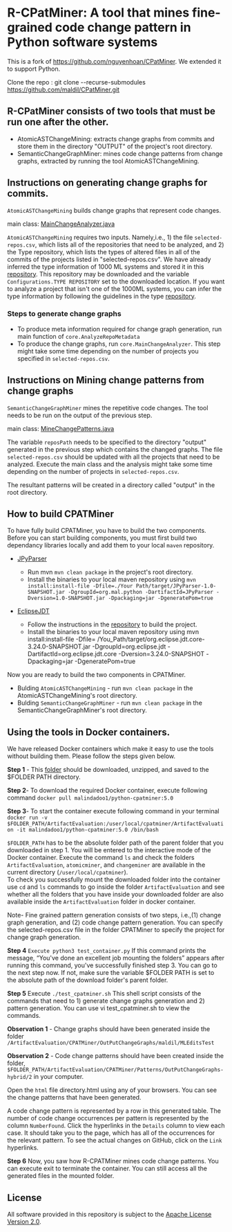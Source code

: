 


# R-CPatMiner: A tool that mines fine-grained code change pattern in Python software systems
This is a fork of https://github.com/nguyenhoan/CPatMiner. We extended it to support Python. 

Clone the repo : git clone --recurse-submodules https://github.com/maldil/CPatMiner.git

## R-CPatMiner consists of two tools that must be run one after the other. 
* AtomicASTChangeMining: extracts change graphs from commits and store them in the directory "OUTPUT" of the project's root directory.
* SemanticChangeGraphMiner: mines code change patterns from change graphs, extracted by running the tool AtomicASTChangeMining.

## Instructions on generating change graphs for commits. 
`AtomicASTChangeMining` builds change graphs that represent code changes.

main class: [MainChangeAnalyzer.java](https://github.com/maldil/R-CPATMiner/blob/master/AtomicASTChangeMining/src/main/java/core/MainChangeAnalyzer.java)

`AtomicASTChangeMining` requires two inputs. Namely,i.e., 1) the file `selected-repos.csv`, which lists all of the repositories that need to be analyzed, and 2) the Type repository, which lists the types of altered files in all of the commits of the projects listed in "selected-repos.csv". We have already inferred the type information of 1000 ML systems and stored it in this [repository](https://github.com/mlcodepatterns/PythonTypeInformation). This repository may be downloaded and the variable `Configurations.TYPE REPOSITORY` set to the downloaded location. If you want to analyze a project that isn't one of the 1000ML systems, you can infer the type information by following the guidelines in the type [repository](https://github.com/mlcodepatterns/PythonTypeInformation).

### Steps to generate change graphs 
  * To produce meta information required for change graph generation, run main function of `core.AnalyzeRepoMetadata`
  * To produce the change graphs, run `core.MainChangeAnalyzer`. This step might take some time depending on the number of projects you specified in `selected-repos.csv`.


## Instructions on Mining change patterns from change graphs
`SemanticChangeGraphMiner` mines the repetitive code changes. The tool needs to be run on the output of the previous step. 

main class: [MineChangePatterns.java](https://github.com/maldil/R-CPATMiner/blob/master/SemanticChangeGraphMiner/src/main/MineChangePatterns.java)

The variable `reposPath` needs to be specified to the directory "output" generated in the previous step which contains the changed graphs. The file `selected-repos.csv` should be updated with all the projects that need to be analyzed. Execute the main class and the analysis might take some time depending on the number of projects in `selected-repos.csv`.

The resultant patterns will be created in a directory called "output" in the root directory.

## How to build CPATMiner
To have fully build CPATMiner, you have to build the two components. 
Before you can start building components, you must first build two dependancy libraries locally and add them to your local `maven` repository.
* [JPyParser](https://github.com/maldil/JPythonParser) 
  * Run mvn `mvn clean package` in the project's root directory. 
  * Install the binaries to your local maven repository using `mvn install:install-file -Dfile=./Your Path/target/JPyParser-1.0-SNAPSHOT.jar -DgroupId=org.mal.python -DartifactId=JPyParser -Dversion=1.0-SNAPSHOT.jar -Dpackaging=jar -DgeneratePom=true` 

* [EclipseJDT](https://github.com/maldil/JavaFyPy/tree/master/CustomizedEclipseJDT) 
  * Follow the instructions in the [repository](https://github.com/maldil/JavaFyPy/tree/master/CustomizedEclipseJDT)  to build the project.  
  * Install the binaries to your local maven repository using mvn install:install-file -Dfile= /You_Path/target/org.eclipse.jdt.core-3.24.0-SNAPSHOT.jar -DgroupId=org.eclipse.jdt -DartifactId=org.eclipse.jdt.core -Dversion=3.24.0-SNAPSHOT -Dpackaging=jar -DgeneratePom=true

Now you are ready to build the two components in CPATMiner.

* Bulding `AtomicASTChangeMining` -  run `mvn clean package` in the AtomicASTChangeMining's root directory. 
* Bulding `SemanticChangeGraphMiner`  -  run `mvn clean package` in the SemanticChangeGraphMiner's root directory. 


## Using the tools in Docker containers.
We have released Docker containers which make it easy to use the tools without building them.
Please follow the steps given below. 

**Step 1** - This [folder](https://drive.google.com/file/d/1mWy046yjHrywRUf_g_wklwiyGtb5Ggtn/view?usp=sharing) should be downloaded, unzipped, and saved to the $FOLDER PATH directory.  

**Step 2**- To download the required Docker container, execute following command
`docker pull malindadoo1/python-cpatminer:5.0`

**Step 3**- To start the container execute following command in your terminal
`docker run -v $FOLDER_PATH/ArtifactEvaluation:/user/local/cpatminer/ArtifactEvaluation -it malindadoo1/python-cpatminer:5.0 /bin/bash`

`$FOLDER_PATH` has to be the absolute folder path of the parent folder that you downloaded in step 1.
You will be entered to the interactive mode of the Docker container. Execute the command `ls` and check the folders `ArtifactEvaluation`,  `atomicminer`, and  `changeminer` are available in the current directory (`/user/local/cpatminer`).  
To check you successfully mount the downloaded folder into the container use `cd` and `ls` commands to go inside the folder `ArtifactEvaluation` and see whether all the folders that you have inside your downloaded folder are also available inside the `ArtifactEvaluation` folder in docker container.

Note-  Fine grained pattern generation consists of two steps, i.e.,(1) change graph generation, and (2) code change pattern generation. You can specify the selected-repos.csv file in the folder CPATMiner to specify the project for change graph generation. 


**Step 4** `Execute python3 test_container.py` If this command prints the message, “You've done an excellent job mounting the folders” appears after running this command, you've successfully finished step 3. You can go to the next step now. If not, make sure the variable $FOLDER PATH is set to the absolute path of the download folder's parent folder.


**Step 5** Execute `./test_cpatminer.sh` 
This shell script consists of the commands that need to 1) generate change graphs generation and 2) pattern generation. You can use vi test_cpatminer.sh to view the commands.

**Observation 1** - Change graphs should have been generated inside the folder `/ArtifactEvaluation/CPATMiner/OutPutChangeGraphs/maldil/MLEditsTest`

**Observation 2** - Code change patterns should have been created inside the folder, `$FOLDER_PATH/ArtifactEvaluation/CPATMiner/Patterns/OutPutChangeGraphs-hybrid/2` in your computer.

Open the `html` file directory.html using any of your browsers. You can see the change patterns that have been generated. 

A code change pattern is represented by a row in this generated table. The number of code change occurrences per pattern is represented by the column `NumberFound`. Click the hyperlinks in the `Details` column to view each case. It should take you to the page, which has all of the occurrences for the relevant pattern. To see the actual changes on GitHub, click on the `Link` hyperlinks.

**Step 6** Now, you saw how R-CPATMiner mines code change patterns. You can execute exit to terminate the container. You can still access all the generated files in the mounted folder.


## License
All software provided in this repository is subject to the [Apache License Version 2.0](LICENSE).
